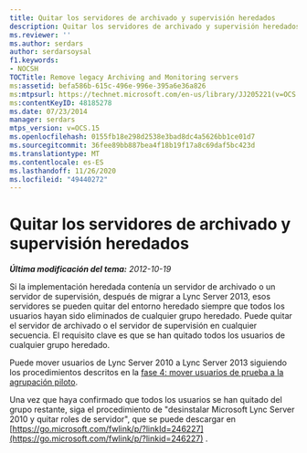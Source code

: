 ```yaml
---
title: Quitar los servidores de archivado y supervisión heredados
description: Quitar los servidores de archivado y supervisión heredados.
ms.reviewer: ''
ms.author: serdars
author: serdarsoysal
f1.keywords:
- NOCSH
TOCTitle: Remove legacy Archiving and Monitoring servers
ms:assetid: befa586b-615c-496e-996e-395a6e36a826
ms:mtpsurl: https://technet.microsoft.com/en-us/library/JJ205221(v=OCS.15)
ms:contentKeyID: 48185278
ms.date: 07/23/2014
manager: serdars
mtps_version: v=OCS.15
ms.openlocfilehash: 0155fb18e298d2538e3bad8dc4a5626bb1ce01d7
ms.sourcegitcommit: 36fee89bb887bea4f18b19f17a8c69daf5bc423d
ms.translationtype: MT
ms.contentlocale: es-ES
ms.lasthandoff: 11/26/2020
ms.locfileid: "49440272"
---
```

# <a name="remove-legacy-archiving-and-monitoring-servers"></a>Quitar los servidores de archivado y supervisión heredados

<div data-xmlns="http://www.w3.org/1999/xhtml">

<div class="topic" data-xmlns="http://www.w3.org/1999/xhtml" data-msxsl="urn:schemas-microsoft-com:xslt" data-cs="https://msdn.microsoft.com/">

<div data-asp="https://msdn2.microsoft.com/asp">



</div>

<div id="mainSection">

<div id="mainBody">

<span> </span>

_**Última modificación del tema:** 2012-10-19_

Si la implementación heredada contenía un servidor de archivado o un servidor de supervisión, después de migrar a Lync Server 2013, esos servidores se pueden quitar del entorno heredado siempre que todos los usuarios hayan sido eliminados de cualquier grupo heredado. Puede quitar el servidor de archivado o el servidor de supervisión en cualquier secuencia. El requisito clave es que se han quitado todos los usuarios de cualquier grupo heredado.

Puede mover usuarios de Lync Server 2010 a Lync Server 2013 siguiendo los procedimientos descritos en la [fase 4: mover usuarios de prueba a la agrupación piloto](phase-4-move-test-users-to-the-pilot-pool.md).

Una vez que haya confirmado que todos los usuarios se han quitado del grupo restante, siga el procedimiento de "desinstalar Microsoft Lync Server 2010 y quitar roles de servidor", que se puede descargar en [https://go.microsoft.com/fwlink/p/?linkId=246227](https://go.microsoft.com/fwlink/p/?linkid=246227) .

</div>

<span> </span>

</div>

</div>

</div>

